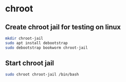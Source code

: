 # chroot
## Create chroot jail for testing on linux

```bash
mkdir chroot-jail
sudo apt install debootstrap
sudo debootstrap bookworm chroot-jail
```


## Start chroot jail

```bash
sudo chroot chroot-jail /bin/bash
```
